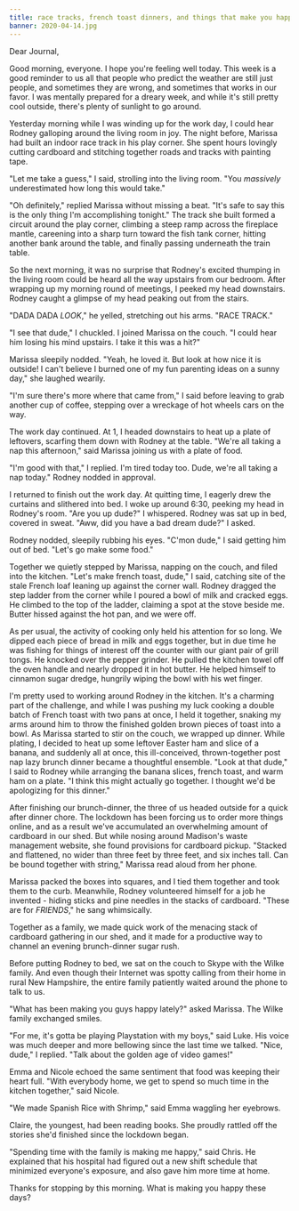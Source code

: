 ```yaml
---
title: race tracks, french toast dinners, and things that make you happy
banner: 2020-04-14.jpg
---
```


Dear Journal,

Good morning, everyone.  I hope you're feeling well today.  This week
is a good reminder to us all that people who predict the weather are
still just people, and sometimes they are wrong, and sometimes that
works in our favor.  I was mentally prepared for a dreary week, and
while it's still pretty cool outside, there's plenty of sunlight to go
around.

Yesterday morning while I was winding up for the work day, I could
hear Rodney galloping around the living room in joy.  The night
before, Marissa had built an indoor race track in his play corner.
She spent hours lovingly cutting cardboard and stitching together
roads and tracks with painting tape.

"Let me take a guess," I said, strolling into the living room.  "You
_massively_ underestimated how long this would take."

"Oh definitely," replied Marissa without missing a beat.  "It's safe
to say this is the only thing I'm accomplishing tonight."  The track
she built formed a circuit around the play corner, climbing a steep
ramp across the fireplace mantle, careening into a sharp turn toward
the fish tank corner, hitting another bank around the table, and
finally passing underneath the train table.

So the next morning, it was no surprise that Rodney's excited thumping
in the living room could be heard all the way upstairs from our
bedroom.  After wrapping up my morning round of meetings, I peeked my
head downstairs.  Rodney caught a glimpse of my head peaking out from
the stairs.

"DADA DADA _LOOK_," he yelled, stretching out his arms.  "RACE TRACK."

"I see that dude," I chuckled.  I joined Marissa on the couch.  "I
could hear him losing his mind upstairs.  I take it this was a hit?"

Marissa sleepily nodded.  "Yeah, he loved it.  But look at how nice it
is outside!  I can't believe I burned one of my fun parenting ideas on
a sunny day," she laughed wearily.

"I'm sure there's more where that came from," I said before leaving to
grab another cup of coffee, stepping over a wreckage of hot wheels
cars on the way.

The work day continued.  At 1, I headed downstairs to heat up a plate
of leftovers, scarfing them down with Rodney at the table.  "We're all
taking a nap this afternoon," said Marissa joining us with a plate of
food.

"I'm good with that," I replied.  I'm tired today too.  Dude, we're
all taking a nap today."  Rodney nodded in approval.

I returned to finish out the work day.  At quitting time, I eagerly
drew the curtains and slithered into bed.  I woke up around 6:30,
peeking my head in Rodney's room.  "Are you up dude?" I whispered.
Rodney was sat up in bed, covered in sweat.  "Aww, did you have a bad
dream dude?" I asked.

Rodney nodded, sleepily rubbing his eyes.  "C'mon dude," I said
getting him out of bed.  "Let's go make some food."

Together we quietly stepped by Marissa, napping on the couch, and
filed into the kitchen.  "Let's make french toast, dude," I said,
catching site of the stale French loaf leaning up against the corner
wall.  Rodney dragged the step ladder from the corner while I poured a
bowl of milk and cracked eggs.  He climbed to the top of the ladder,
claiming a spot at the stove beside me.  Butter hissed against the hot
pan, and we were off.

As per usual, the activity of cooking only held his attention for so
long.  We dipped each piece of bread in milk and eggs together, but in
due time he was fishing for things of interest off the counter with
our giant pair of grill tongs.  He knocked over the pepper grinder.
He pulled the kitchen towel off the oven handle and nearly dropped it
in hot butter.  He helped himself to cinnamon sugar dredge, hungrily
wiping the bowl with his wet finger.

I'm pretty used to working around Rodney in the kitchen.  It's a
charming part of the challenge, and while I was pushing my luck
cooking a double batch of French toast with two pans at once, I held
it together, snaking my arms around him to throw the finished golden
brown pieces of toast into a bowl.  As Marissa started to stir on the
couch, we wrapped up dinner.  While plating, I decided to heat up some
leftover Easter ham and slice of a banana, and suddenly all at once,
this ill-conceived, thrown-together post nap lazy brunch dinner became
a thoughtful ensemble.  "Look at that dude," I said to Rodney while
arranging the banana slices, french toast, and warm ham on a plate.
"I think this might actually go together.  I thought we'd be
apologizing for this dinner."

After finishing our brunch-dinner, the three of us headed outside for
a quick after dinner chore.  The lockdown has been forcing us to order
more things online, and as a result we've accumulated an overwhelming
amount of cardboard in our shed.  But while nosing around Madison's
waste management website, she found provisions for cardboard pickup.
"Stacked and flattened, no wider than three feet by three feet, and
six inches tall.  Can be bound together with string," Marissa read
aloud from her phone.

Marissa packed the boxes into squares, and I tied them together and
took them to the curb.  Meanwhile, Rodney volunteered himself for a
job he invented - hiding sticks and pine needles in the stacks of
cardboard.  "These are for _FRIENDS_," he sang whimsically.

Together as a family, we made quick work of the menacing stack of
cardboard gathering in our shed, and it made for a productive way to
channel an evening brunch-dinner sugar rush.

Before putting Rodney to bed, we sat on the couch to Skype with the
Wilke family.  And even though their Internet was spotty calling from
their home in rural New Hampshire, the entire family patiently waited
around the phone to talk to us.

"What has been making you guys happy lately?" asked Marissa.  The
Wilke family exchanged smiles.

"For me, it's gotta be playing Playstation with my boys," said Luke.
His voice was much deeper and more bellowing since the last time we
talked.  "Nice, dude," I replied.  "Talk about the golden age of video
games!"

Emma and Nicole echoed the same sentiment that food was keeping their
heart full.  "With everybody home, we get to spend so much time in the
kitchen together," said Nicole.

"We made Spanish Rice with Shrimp," said Emma waggling her eyebrows.

Claire, the youngest, had been reading books.  She proudly rattled off
the stories she'd finished since the lockdown began.

"Spending time with the family is making me happy," said Chris.  He
explained that his hospital had figured out a new shift schedule that
minimized everyone's exposure, and also gave him more time at home.

Thanks for stopping by this morning.  What is making you happy these
days?
